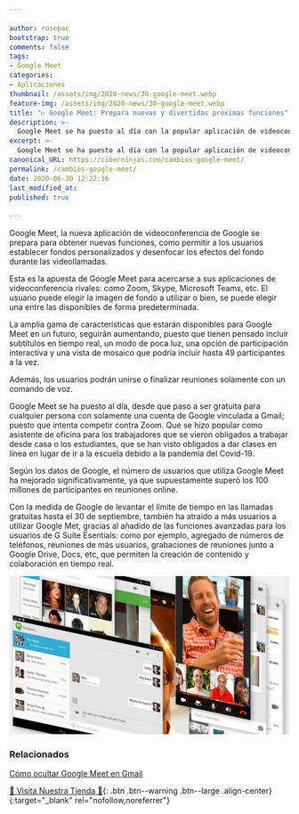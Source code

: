 ```yaml
---

author: rosepac
bootstrap: true
comments: false
tags:
- Google Meet
categories:
- Aplicaciones
thumbnail: /assets/img/2020-news/30-google-meet.webp
feature-img: /assets/img/2020-news/30-google-meet.webp
title: "▷ Google Meet: Prepara nuevas y divertidas próximas funciones"
description: >-
  Google Meet se ha puesto al día con la popular aplicación de videoconferencia Zoom desde que se hizo gratuita para cualquier persona con una cuenta de Google y vinculándola a Gmail.
excerpt: >-
  Google Meet se ha puesto al día con la popular aplicación de videoconferencia Zoom desde que se hizo gratuita para cualquier persona con una cuenta de Google y vinculándola a Gmail.
canonical_URL: https://ciberninjas.com/cambios-google-meet/
permalink: /cambios-google-meet/
date: 2020-06-30 12:22:16
last_modified_at: 
published: true

---
```


Google Meet, la nueva aplicación de videoconferencia de Google se prepara para obtener nuevas funciones, como permitir a los usuarios establecer fondos personalizados y desenfocar los efectos del fondo durante las videollamadas.

Esta es la apuesta de Google Meet para acercarse a sus aplicaciones de videoconferencia rivales: como Zoom, Skype, Microsoft Teams, etc. El usuario puede elegir la imagen de fondo a utilizar o bien, se puede elegir una entre las disponibles de forma predeterminada.

La amplia gama de características que estarán disponibles para Google Meet en un futuro, seguirán aumentando, puesto que tienen pensado incluir subtítulos en tiempo real, un modo de poca luz, una opción de participación interactiva y una vista de mosaico que podría incluir hasta 49 participantes a la vez.

Además, los usuarios podrán unirse o finalizar reuniones solamente con un comando de voz.

Google Meet se ha puesto al día, desde que paso a ser gratuita para cualquier persona con solamente una cuenta de Google vinculada a Gmail; puesto que intenta competir contra Zoom. Que se hizo popular como asistente de oficina para los trabajadores que se vieron obligados a trabajar desde casa o los estudiantes, que se han visto obligados a dar clases en línea en lugar de ir a la escuela debido a la pandemia del Covid-19.

Según los datos de Google, el número de usuarios que utiliza Google Meet ha mejorado significativamente, ya que supuestamente superó los 100 millones de participantes en reuniones online.

Con la medida de Google de levantar el límite de tiempo en las llamadas gratuitas hasta el 30 de septiembre, también ha atraído a más usuarios a utilizar Google Met, gracias al añadido de las funciones avanzadas para los usuarios de  G Suite Esentials: como por ejemplo, agregado de números de teléfonos, reuniones de más usuarios, grabaciones de reuniones junto a Google Drive, Docs, etc, que permiten la creación de contenido y colaboración en tiempo real.

![Google Meet se ha puesto al día con la popular aplicación de videoconferencia Zoom desde que se hizo gratuita para cualquier persona con una cuenta de Google y vinculándola a Gmail](/assets/img/2020-news/30-google-meet.webp "Google Meet se ha puesto al día con la popular aplicación de videoconferencia Zoom desde que se hizo gratuita para cualquier persona con una cuenta de Google y vinculándola a Gmail")

### Relacionados

[Cómo ocultar Google Meet en Gmail](https://ciberninjas.com/ocultar-google-meet/)

[🎁 Visita Nuestra Tienda 🎁](https://www.amazon.es/shop/cibercursos){: .btn .btn--warning .btn--large .align-center}{:target="_blank" rel="nofollow,noreferrer"}
